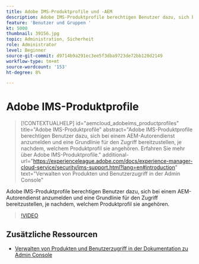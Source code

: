 ```yaml
---
title: Adobe IMS-Produktprofile und -AEM
description: Adobe IMS-Produktprofile berechtigen Benutzer dazu, sich bei einem AEM-Autorendienst anzumelden und eine Grundlinie für den Zugriff bereitzustellen, je nachdem, welchem Produktprofil sie angehören.
feature: 'Benutzer und Gruppen '
kt: 5000
thumbnail: 39156.jpg
topic: Administration, Sicherheit
role: Administrator
level: Beginner
source-git-commit: d9714b9a291ec3ee5f3dba9723de72bb120d2149
workflow-type: tm+mt
source-wordcount: '153'
ht-degree: 8%

---
```



# Adobe IMS-Produktprofile

>[!CONTEXTUALHELP]
>id="aemcloud_adobeims_productprofiles"
>title="Adobe IMS-Produktprofile"
>abstract="Adobe IMS-Produktprofile berechtigen Benutzer dazu, sich bei einem AEM-Autorendienst anzumelden und eine Grundlinie für den Zugriff bereitzustellen, je nachdem, welchem Produktprofil sie angehören. Erfahren Sie mehr über Adobe IMS-Produktprofile."
>additional-url="https://experienceleague.adobe.com/docs/experience-manager-cloud-service/security/ims-support.html?lang=en#introduction" text="Verwalten von Produkten und Benutzerzugriff in der Admin Console"

Adobe IMS-Produktprofile berechtigen Benutzer dazu, sich bei einem AEM-Autorendienst anzumelden und eine Grundlinie für den Zugriff bereitzustellen, je nachdem, welchem Produktprofil sie angehören.

>[!VIDEO](https://video.tv.adobe.com/v/39156/?quality=12&learn=on)

## Zusätzliche Ressourcen

+ [Verwalten von Produkten und Benutzerzugriff in der Dokumentation zu Admin Console](https://docs.adobe.com/content/help/en/experience-manager-cloud-service/security/ims-support.html#managing-products-and-user-access-in-admin-console)

